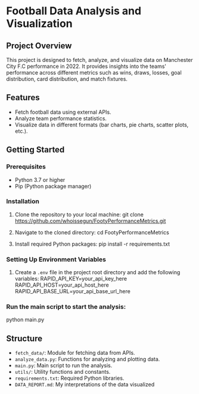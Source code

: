 # Football Data Analysis and Visualization

## Project Overview

This project is designed to fetch, analyze, and visualize data on Manchester City F.C performance in 2022. It provides insights into the teams' performance across different metrics such as wins, draws, losses, goal distribution, card distribution, and match fixtures.

## Features

- Fetch football data using external APIs.
- Analyze team performance statistics.
- Visualize data in different formats (bar charts, pie charts, scatter plots, etc.).

## Getting Started

### Prerequisites

- Python 3.7 or higher
- Pip (Python package manager)

### Installation

1. Clone the repository to your local machine:
git clone https://github.com/whoissegun/FootyPerformanceMetrics.git


2. Navigate to the cloned directory:
cd FootyPerformanceMetrics


3. Install required Python packages:
pip install -r requirements.txt

### Setting Up Environment Variables

1. Create a `.env` file in the project root directory and add the following variables:
RAPID_API_KEY=your_api_key_here
RAPID_API_HOST=your_api_host_here
RAPID_API_BASE_URL=your_api_base_url_here


### Run the main script to start the analysis:

python main.py

## Structure

- `fetch_data/`: Module for fetching data from APIs.
- `analyze_data.py`: Functions for analyzing and plotting data.
- `main.py`: Main script to run the analysis.
- `utils/`: Utility functions and constants.
- `requirements.txt`: Required Python libraries.
- `DATA_REPORT.md`: My interpretations of the data visualized
